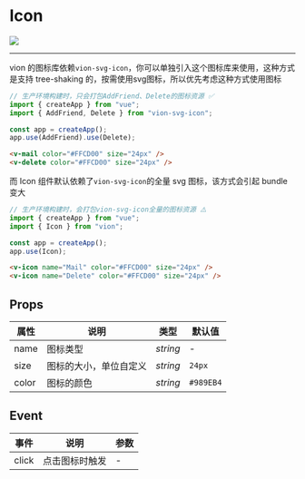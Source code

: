 # Icon

![](https://img.shields.io/badge/coverage-46.51%25-yellow)

---

vion 的图标库依赖`vion-svg-icon`，你可以单独引入这个图标库来使用，这种方式是支持 tree-shaking 的，按需使用svg图标，所以优先考虑这种方式使用图标

```js
// 生产环境构建时，只会打包AddFriend、Delete的图标资源 ✅
import { createApp } from "vue";
import { AddFriend, Delete } from "vion-svg-icon";

const app = createApp();
app.use(AddFriend).use(Delete);
```

```html
<v-mail color="#FFCD00" size="24px" />
<v-delete color="#FFCD00" size="24px" />
```

而 Icon 组件默认依赖了`vion-svg-icon`的全量 svg 图标，该方式会引起 bundle 变大

```js
// 生产环境构建时，会打包vion-svg-icon全量的图标资源 ⚠️
import { createApp } from "vue";
import { Icon } from "vion";

const app = createApp();
app.use(Icon);
```

```html
<v-icon name="Mail" color="#FFCD00" size="24px" />
<v-icon name="Delete" color="#FFCD00" size="24px" />
```

## Props

| 属性  | 说明                   | 类型     | 默认值    |
| ----- | ---------------------- | -------- | --------- |
| name  | 图标类型               | _string_ | -         |
| size  | 图标的大小，单位自定义 | _string_ | `24px`    |
| color | 图标的颜色             | _string_ | `#989EB4` |

## Event

| 事件  | 说明           | 参数 |
| ----- | -------------- | ---- |
| click | 点击图标时触发 | -    |
